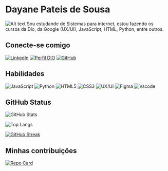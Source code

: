 # Dayane Pateis de Sousa
 ![Alt text](image-2.png)
 Sou estudande de Sistemas para internet, estou fazendo os cursos da Dio, da Google (UX/UI), JavaScript, HTML, Python, entre outros.

## Conecte-se comigo
[![LinkedIn](https://img.shields.io/badge/LinkedIn-000?style=for-the-badge&logo=linkedin&logoColor=0E76A8)](www.linkedin.com/in/dayanepateisdesousa)
[![Perfil DIO](https://img.shields.io/badge/Perfil_DIO-9400d3?style=for-the-badge&logo=DIO)](https://www.dio.me/users/dayanepateis)
[![GitHub](https://img.shields.io/badge/GitHub-100000?style=for-the-badge&logo=github&logoColor=white)](https://github.com/DayPateis)

## Habilidades
![JavaScript](https://img.shields.io/badge/JavaScript-F7DF1E?style=for-the-badge&logo=javascript&logoColor=black)
![Python](https://img.shields.io/badge/python-3670A0?style=for-the-badge&logo=python&logoColor=ffdd54)
![HTML5](https://img.shields.io/badge/HTML5-E34F26?style=for-the-badge&logo=html5&logoColor=white)
![CSS3](https://img.shields.io/badge/CSS3-1572B6?style=for-the-badge&logo=css3&logoColor=white)
![UX/UI](https://img.shields.io/badge/UX/UI-ec63a1?style=for-the-badge&logo=UX/UI&logoColor=FFF&)
![Figma](https://img.shields.io/badge/Figma-696969?style=for-the-badge&logo=figma&logoColor=figma)
![Vscode](https://img.shields.io/badge/Vscode-007ACC?style=for-the-badge&logo=visual-studio-code&logoColor=white)

## GitHub Status
![GitHub Stats](https://github-readme-stats.vercel.app/api?username=DayPateis&theme=transparent&bg_color=DDA0DD&border_color=9400D3&show_icons=true&icon_color=9400D3&title_color=9400D3&text_color=9400D3&hide_title=true&hide=stars)

![Top Langs](https://github-readme-stats-git-masterrstaa-rickstaa.vercel.app/api/top-langs/?username=DayPateis&bg_color=dda0dd&border_color=9400d3&title_color=9400d3&text_color=9400d3d)

[![GitHub Streak](https://streak-stats.demolab.com/?user=DayPateis&background=dda0dd&border=9400d3&stroke=99400d3&ring=9400d3&fire=9400d3&currStreakNum=9400d3&sideNums=9400d3&currStreakLabel=9400d3&sideLabels=9400d3&dates=9400d3)](https://git.io/streak-stats)

## Minhas contribuições
[![Repo Card](https://github-readme-stats.vercel.app/api/pin/?username=DayPateis&repo=dio-lab-open-source&bg_color=DDa0DD&border_color=9400D3&show_icons=true&icon_color=9400D3&title_color=9400D3&text_color=9400D3)](https://github.com/DayPateis/dio-lab-open-source)
